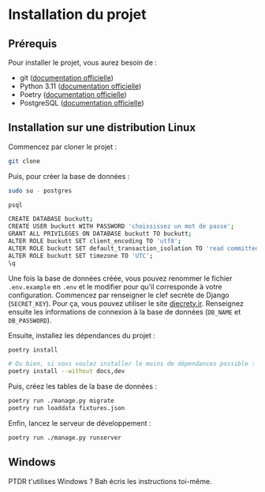 # Installation du projet

## Prérequis

Pour installer le projet, vous aurez besoin de :

- git ([documentation officielle](https://git-scm.com/book/fr/v2/D%C3%A9marrage-rapide-Installation-de-Git))
- Python 3.11 ([documentation officielle](https://docs.python.org/fr/3.11/using/index.html))
- Poetry ([documentation officielle](https://python-poetry.org/docs/#installation))
- PostgreSQL ([documentation officielle](https://www.postgresql.org/download/))

## Installation sur une distribution Linux

Commencez par cloner le projet :

```bash
git clone  
```

Puis, pour créer la base de données :

```bash
sudo su - postgres

psql

CREATE DATABASE buckutt;
CREATE USER buckutt WITH PASSWORD 'choississez un mot de passe';
GRANT ALL PRIVILEGES ON DATABASE buckutt TO buckutt;
ALTER ROLE buckutt SET client_encoding TO 'utf8';
ALTER ROLE buckutt SET default_transaction_isolation TO 'read committed';
ALTER ROLE buckutt SET timezone TO 'UTC';
\q
```

Une fois la base de données créée, vous pouvez renommer le fichier `.env.example`
en `.env` et le modifier pour qu'il corresponde à votre configuration.
Commencez par renseigner le clef secrète de Django (`SECRET_KEY`).
Pour ça, vous pouvez utiliser le site [djecrety.ir](https://djecrety.ir/).
Renseignez ensuite les informations de connexion à la base de données (`DB_NAME` et `DB_PASSWORD`).

Ensuite, installez les dépendances du projet :

```bash
poetry install

# Ou bien, si vous voulez installer le moins de dépendances possible :
poetry install --without docs,dev
```

Puis, créez les tables de la base de données :

```bash
poetry run ./manage.py migrate
poetry run loaddata fixtures.json
```

Enfin, lancez le serveur de développement :

```bash
poetry run ./manage.py runserver
```


## Windows

PTDR t'utilises Windows ? Bah écris les instructions toi-même.

